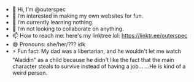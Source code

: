 - 👋 Hi, I’m @outerspec
- 👀 I’m interested in making my own websites for fun.
- 🌱 I’m currently learning nothing.
- 💞️ I’m not looking to collaborate on anything.
- 📫 How to reach me: here's my linktree lol: https://linktr.ee/outerspec
- 😄 Pronouns: she/her/??? idk
- ⚡ Fun fact: My dad was a libertarian, and he wouldn't let me watch "Aladdin" as a child because he didn't like the fact that the main character steals to survive instead of having a job... ...He is kind of a weird person.

<!---
outerspec/outerspec is a ✨ special ✨ repository because its `README.md` (this file) appears on your GitHub profile.
You can click the Preview link to take a look at your changes.
--->
